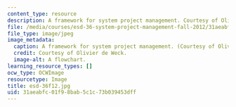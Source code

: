 ```yaml
---
content_type: resource
description: A framework for system project management. Courtesy of Olivier de Weck.
file: /media/courses/esd-36-system-project-management-fall-2012/31aeabfc01f98bab5c1c73b039453dff_esd-36f12.jpg
file_type: image/jpeg
image_metadata:
  caption: A framework for system project management. (Courtesy of Olivier de Weck.)
  credit: Courtesy of Olivier de Weck.
  image-alt: A flowchart.
learning_resource_types: []
ocw_type: OCWImage
resourcetype: Image
title: esd-36f12.jpg
uid: 31aeabfc-01f9-8bab-5c1c-73b039453dff
---
```

